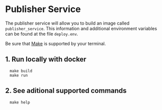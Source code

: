 # Publisher Service

The publisher service will allow you to build an image called `publisher_service`. This information and additional environment variables can be found at the file `deploy.env`.

Be sure that [Make](https://en.wikipedia.org/wiki/Makefile) is supported by your terminal.

## 1. Run locally with docker
```
  make build
  make run
```

## 2. See aditional supported commands
```
  make help
```
